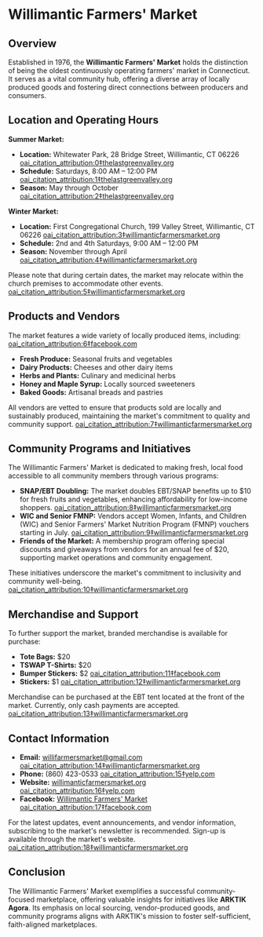 # Willimantic Farmers' Market

## Overview

Established in 1976, the **Willimantic Farmers' Market** holds the distinction of being the oldest continuously operating farmers' market in Connecticut. It serves as a vital community hub, offering a diverse array of locally produced goods and fostering direct connections between producers and consumers. 

## Location and Operating Hours

**Summer Market:**

- **Location:** Whitewater Park, 28 Bridge Street, Willimantic, CT 06226 [oai_citation_attribution:0‡thelastgreenvalley.org](https://thelastgreenvalley.org/member-directory/willimantic-farmers-market/)
- **Schedule:** Saturdays, 8:00 AM – 12:00 PM [oai_citation_attribution:1‡thelastgreenvalley.org](https://thelastgreenvalley.org/member-directory/willimantic-farmers-market/)
- **Season:** May through October [oai_citation_attribution:2‡thelastgreenvalley.org](https://thelastgreenvalley.org/member-directory/willimantic-farmers-market/)

**Winter Market:**

- **Location:** First Congregational Church, 199 Valley Street, Willimantic, CT 06226 [oai_citation_attribution:3‡willimanticfarmersmarket.org](https://www.willimanticfarmersmarket.org/)
- **Schedule:** 2nd and 4th Saturdays, 9:00 AM – 12:00 PM
- **Season:** November through April [oai_citation_attribution:4‡willimanticfarmersmarket.org](https://www.willimanticfarmersmarket.org/)

Please note that during certain dates, the market may relocate within the church premises to accommodate other events.  [oai_citation_attribution:5‡willimanticfarmersmarket.org](https://www.willimanticfarmersmarket.org/)

## Products and Vendors

The market features a wide variety of locally produced items, including: [oai_citation_attribution:6‡facebook.com](https://www.facebook.com/WillimanticFarmersMarket/)

- **Fresh Produce:** Seasonal fruits and vegetables
- **Dairy Products:** Cheeses and other dairy items
- **Herbs and Plants:** Culinary and medicinal herbs
- **Honey and Maple Syrup:** Locally sourced sweeteners
- **Baked Goods:** Artisanal breads and pastries

All vendors are vetted to ensure that products sold are locally and sustainably produced, maintaining the market's commitment to quality and community support.  [oai_citation_attribution:7‡willimanticfarmersmarket.org](https://www.willimanticfarmersmarket.org/about)

## Community Programs and Initiatives

The Willimantic Farmers' Market is dedicated to making fresh, local food accessible to all community members through various programs:

- **SNAP/EBT Doubling:** The market doubles EBT/SNAP benefits up to $10 for fresh fruits and vegetables, enhancing affordability for low-income shoppers. [oai_citation_attribution:8‡willimanticfarmersmarket.org](https://www.willimanticfarmersmarket.org/)
- **WIC and Senior FMNP:** Vendors accept Women, Infants, and Children (WIC) and Senior Farmers' Market Nutrition Program (FMNP) vouchers starting in July. [oai_citation_attribution:9‡willimanticfarmersmarket.org](https://www.willimanticfarmersmarket.org/about)
- **Friends of the Market:** A membership program offering special discounts and giveaways from vendors for an annual fee of $20, supporting market operations and community engagement.

These initiatives underscore the market's commitment to inclusivity and community well-being.  [oai_citation_attribution:10‡willimanticfarmersmarket.org](https://www.willimanticfarmersmarket.org/)

## Merchandise and Support

To further support the market, branded merchandise is available for purchase:

- **Tote Bags:** $20
- **TSWAP T-Shirts:** $20
- **Bumper Stickers:** $2 [oai_citation_attribution:11‡facebook.com](https://www.facebook.com/WillimanticFarmersMarket/)
- **Stickers:** $1 [oai_citation_attribution:12‡willimanticfarmersmarket.org](https://www.willimanticfarmersmarket.org/)

Merchandise can be purchased at the EBT tent located at the front of the market. Currently, only cash payments are accepted.  [oai_citation_attribution:13‡willimanticfarmersmarket.org](https://www.willimanticfarmersmarket.org/)

## Contact Information

- **Email:** willifarmersmarket@gmail.com [oai_citation_attribution:14‡willimanticfarmersmarket.org](https://www.willimanticfarmersmarket.org/)
- **Phone:** (860) 423-0533 [oai_citation_attribution:15‡yelp.com](https://www.yelp.com/search?cflt=farmersmarket&find_loc=Willimantic%2C+Windham%2C+CT)
- **Website:** [willimanticfarmersmarket.org](https://www.willimanticfarmersmarket.org/) [oai_citation_attribution:16‡yelp.com](https://www.yelp.com/biz/willimantic-farmers-market-willimantic-2)
- **Facebook:** [Willimantic Farmers' Market](https://www.facebook.com/WillimanticFarmersMarket/) [oai_citation_attribution:17‡facebook.com](https://www.facebook.com/WillimanticFarmersMarket/)

For the latest updates, event announcements, and vendor information, subscribing to the market's newsletter is recommended. Sign-up is available through the market's website.  [oai_citation_attribution:18‡willimanticfarmersmarket.org](https://www.willimanticfarmersmarket.org/)

## Conclusion

The Willimantic Farmers' Market exemplifies a successful community-focused marketplace, offering valuable insights for initiatives like **ARKTIK Agora**. Its emphasis on local sourcing, vendor-produced goods, and community programs aligns with ARKTIK's mission to foster self-sufficient, faith-aligned marketplaces.
